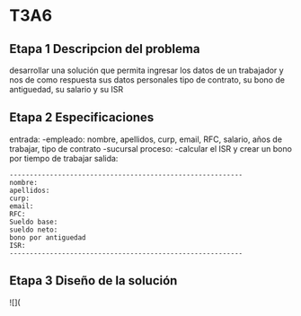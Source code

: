 # T3A6
## Etapa 1 Descripcion del problema
desarrollar una solución que permita ingresar los datos de un trabajador y nos de como respuesta sus datos personales tipo de contrato, su bono de antiguedad, su salario y su ISR
## Etapa 2 Especificaciones
entrada:
-empleado: nombre, apellidos, curp, email, RFC, salario, años de trabajar, tipo de contrato
-sucursal
proceso:
-calcular el ISR y crear un bono por tiempo de trabajar
salida:
~~~
----------------------------------------------------------
nombre:
apellidos:
curp:
email:
RFC:
Sueldo base:
sueldo neto:
bono por antiguedad
ISR:
----------------------------------------------------------
~~~
## Etapa 3 Diseño de la solución

![](

